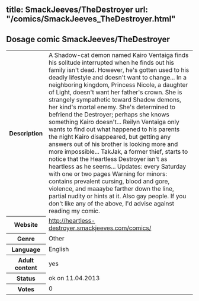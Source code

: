 title: SmackJeeves/TheDestroyer
url: "/comics/SmackJeeves_TheDestroyer.html"
---
Dosage comic SmackJeeves/TheDestroyer
-----------------------------------------

<table class="comicinfo">
<tr>
<th>Description</th><td>A Shadow-cat demon named Kairo Ventaiga finds his solitude interrupted when he finds out his family isn't dead. However, he's gotten used to his deadly lifestyle and doesn't want to change... In a neighboring kingdom, Princess Nicole, a daughter of Light, doesn't want her father's crown. She is strangely sympathetic toward Shadow demons, her kind's mortal enemy. She's determined to befriend the Destroyer; perhaps she knows something Kairo doesn't... Reilyn Ventaiga only wants to find out what happened to his parents the night Kairo disappeared, but getting any answers out of his brother is looking more and more impossible... TakJak, a former thief, starts to notice that the Heartless Destroyer isn't as heartless as he seems... Updates: every Saturday with one or two pages Warning for minors: contains prevalent cursing, blood and gore, violence, and maaaybe farther down the line, partial nudity or hints at it. Also gay people. If you don't like any of the above, I'd advise against reading my comic.</td>
</tr>
<tr>
<th>Website</th><td><a href="http://heartless-destroyer.smackjeeves.com/comics/">http://heartless-destroyer.smackjeeves.com/comics/</a></td>
</tr>
<tr>
<th>Genre</th><td>Other</td>
</tr>
<tr>
<th>Language</th><td>English</td>
</tr>
<tr>
<th>Adult content</th><td>yes</td>
</tr>
<tr>
<th>Status</th><td>ok on 11.04.2013</td>
</tr>
<tr>
<th>Votes</th><td>0</div></td>
</tr>
</table>
